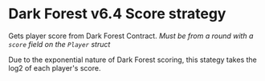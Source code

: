 # Dark Forest v6.4 Score strategy

Gets player score from Dark Forest Contract. *Must be from a round with a `score` field on the `Player` struct*

Due to the exponential nature of Dark Forest scoring, this stategy takes the log2 of each player's score.



